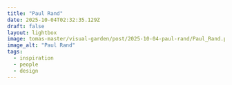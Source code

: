 ```yaml
---
title: "Paul Rand"
date: 2025-10-04T02:32:35.129Z
draft: false
layout: lightbox
image: tomas-master/visual-garden/post/2025-10-04-paul-rand/Paul_Rand.png
image_alt: "Paul Rand"
tags:
  - inspiration
  - people
  - design
---
```


